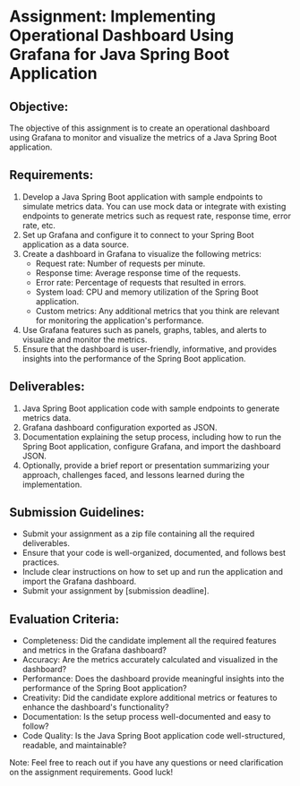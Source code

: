 # Assignment: Implementing Operational Dashboard Using Grafana for Java Spring Boot Application

## Objective:
The objective of this assignment is to create an operational dashboard using Grafana to monitor and visualize the metrics of a Java Spring Boot application.

## Requirements:
1. Develop a Java Spring Boot application with sample endpoints to simulate metrics data. You can use mock data or integrate with existing endpoints to generate metrics such as request rate, response time, error rate, etc.
2. Set up Grafana and configure it to connect to your Spring Boot application as a data source.
3. Create a dashboard in Grafana to visualize the following metrics:
   - Request rate: Number of requests per minute.
   - Response time: Average response time of the requests.
   - Error rate: Percentage of requests that resulted in errors.
   - System load: CPU and memory utilization of the Spring Boot application.
   - Custom metrics: Any additional metrics that you think are relevant for monitoring the application's performance.
4. Use Grafana features such as panels, graphs, tables, and alerts to visualize and monitor the metrics.
5. Ensure that the dashboard is user-friendly, informative, and provides insights into the performance of the Spring Boot application.

## Deliverables:
1. Java Spring Boot application code with sample endpoints to generate metrics data.
2. Grafana dashboard configuration exported as JSON.
3. Documentation explaining the setup process, including how to run the Spring Boot application, configure Grafana, and import the dashboard JSON.
4. Optionally, provide a brief report or presentation summarizing your approach, challenges faced, and lessons learned during the implementation.

## Submission Guidelines:
- Submit your assignment as a zip file containing all the required deliverables.
- Ensure that your code is well-organized, documented, and follows best practices.
- Include clear instructions on how to set up and run the application and import the Grafana dashboard.
- Submit your assignment by [submission deadline].

## Evaluation Criteria:
- Completeness: Did the candidate implement all the required features and metrics in the Grafana dashboard?
- Accuracy: Are the metrics accurately calculated and visualized in the dashboard?
- Performance: Does the dashboard provide meaningful insights into the performance of the Spring Boot application?
- Creativity: Did the candidate explore additional metrics or features to enhance the dashboard's functionality?
- Documentation: Is the setup process well-documented and easy to follow?
- Code Quality: Is the Java Spring Boot application code well-structured, readable, and maintainable?

Note: Feel free to reach out if you have any questions or need clarification on the assignment requirements. Good luck!

